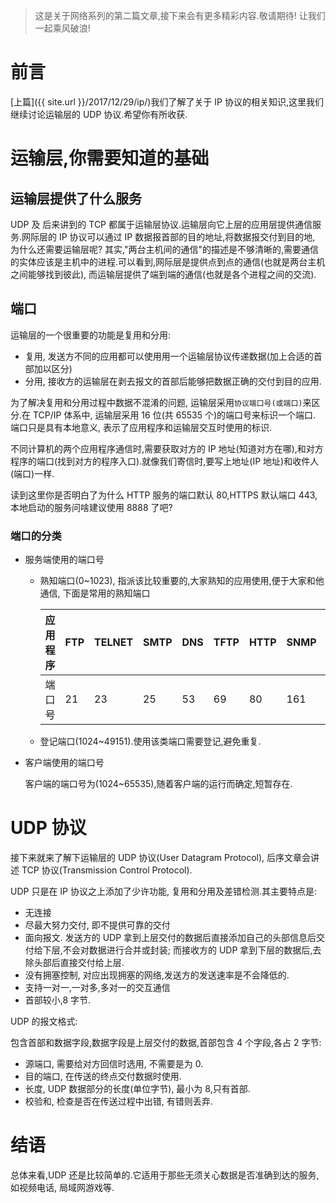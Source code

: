> 这是关于网络系列的第二篇文章,接下来会有更多精彩内容.敬请期待! 让我们一起乘风破浪!

# 前言

[上篇]({{ site.url }}/2017/12/29/ip/)我们了解了关于 IP 协议的相关知识,这里我们继续讨论运输层的 UDP 协议.希望你有所收获.

# 运输层,你需要知道的基础

## 运输层提供了什么服务

UDP 及 后来讲到的 TCP 都属于运输层协议.运输层向它上层的应用层提供通信服务.网际层的 IP 协议可以通过 IP 数据报首部的目的地址,将数据报交付到目的地, 为什么还需要运输层呢? 其实,"两台主机间的通信"的描述是不够清晰的,需要通信的实体应该是主机中的进程.可以看到,网际层是提供点到点的通信(也就是两台主机之间能够找到彼此), 而运输层提供了端到端的通信(也就是各个进程之间的交流).

## 端口

运输层的一个很重要的功能是复用和分用:

- 复用, 发送方不同的应用都可以使用用一个运输层协议传递数据(加上合适的首部加以区分)
- 分用, 接收方的运输层在剥去报文的首部后能够把数据正确的交付到目的应用.

为了解决复用和分用过程中数据不混淆的问题, 运输层采用`协议端口号(或端口)`来区分.在 TCP/IP 体系中, 运输层采用 16 位(共 65535 个)的端口号来标识一个端口. 端口只是具有本地意义, 表示了应用程序和运输层交互时使用的标识.

不同计算机的两个应用程序通信时,需要获取对方的 IP 地址(知道对方在哪),和对方程序的端口(找到对方的程序入口).就像我们寄信时,要写上地址(IP 地址)和收件人(端口)一样.

读到这里你是否明白了为什么 HTTP 服务的端口默认 80,HTTPS 默认端口 443,本地启动的服务问啥建议使用 8888 了吧?

### 端口的分类

- 服务端使用的端口号
  - 熟知端口(0~1023), 指派该比较重要的,大家熟知的应用使用,便于大家和他通信, 下面是常用的熟知端口

    | 应用程序 | FTP | TELNET | SMTP | DNS | TFTP | HTTP | SNMP | HTTPS |
    | -------- | --- | ------ | ---- | --- | ---- | ---- | ---- | ----- |
    | 端口号   | 21  | 23     | 25   | 53  | 69   | 80   | 161  | 443   |

  - 登记端口(1024~49151).使用该类端口需要登记,避免重复.
- 客户端使用的端口号

  客户端的端口号为(1024~65535),随着客户端的运行而确定,短暂存在.

# UDP 协议

接下来就来了解下运输层的 UDP 协议(User Datagram Protocol), 后序文章会讲述 TCP 协议(Transmission Control Protocol).

UDP 只是在 IP 协议之上添加了少许功能, 复用和分用及差错检测.其主要特点是:

- 无连接
- 尽最大努力交付, 即不提供可靠的交付
- 面向报文. 发送方的 UDP 拿到上层交付的数据后直接添加自己的头部信息后交付给下层,不会对数据进行合并或封装; 而接收方的 UDP 拿到下层的数据后,去除头部后直接交付给上层.
- 没有拥塞控制, 对应出现拥塞的网络,发送方的发送速率是不会降低的.
- 支持一对一,一对多,多对一的交互通信
- 首部较小,8 字节.

UDP 的报文格式:

包含首部和数据字段,数据字段是上层交付的数据,首部包含 4 个字段,各占 2 字节:

- 源端口, 需要给对方回信时选用, 不需要是为 0.
- 目的端口, 在传送的终点交付数据时使用.
- 长度, UDP 数据部分的长度(单位字节), 最小为 8,只有首部.
- 校验和, 检查是否在传送过程中出错, 有错则丢弃.

# 结语

总体来看,UDP 还是比较简单的.它适用于那些无须关心数据是否准确到达的服务, 如视频电话, 局域网游戏等.
